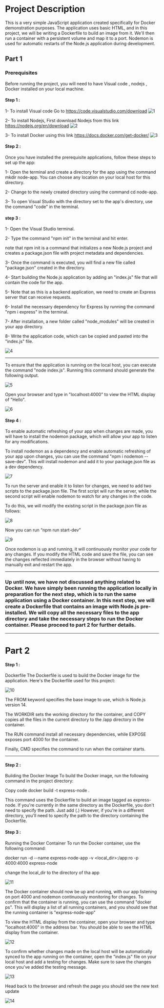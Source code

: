 # Project Description

This is a very simple JavaScript application created specifically for Docker demonstration purposes. The application uses basic HTML, and in this project, we will be writing a Dockerfile to build an image from it. We'll then run a container with a persistent volume and map it to a port.
Nodemon is used for automatic restarts of the Node.js application during development.


## Part 1

### Prerequisites
Before running the project, you will need to have Visual code ,  nodejs , Docker installed on your local machine. 

#### Step 1 :
1- To install Visual code Go to   https://code.visualstudio.com/download
![1](https://user-images.githubusercontent.com/88173933/230760326-3e792f6d-708b-4290-a85e-2c5cf036fe9c.png)


2- To install Nodejs, First download  Nodejs from this link https://nodejs.org/en/download
![2](https://user-images.githubusercontent.com/88173933/230760345-366eec66-f522-43ce-85b7-17974934585f.png)


3- To install Docker using this link https://docs.docker.com/get-docker/
![3](https://user-images.githubusercontent.com/88173933/230760366-3b937b4e-e154-4b41-ac4a-237ee6c6df4f.png)



####  Step 2 :
Once you have installed the prerequisite applications, follow these steps to set up the app:

1- Open the terminal and create a directory for the app using the command mkdir node-app. You can choose any location on your local host for this directory.

2- Change to the newly created directory using the command cd node-app.


3- To open Visual Studio with the directory set to the app's directory, use the command "code" in the terminal.


####  step 3 :

1- Open the Visual Studio terminal.

2- Type the command "npm init" in the terminal and hit enter.

note that npm init is a command that initializes a new Node.js project and creates a package.json file with project metadata and dependencies.

3-  Once the command is executed, you will find a new file called "package.json" created in the directory.

4-  Start building the Node.js application by adding an "index.js" file that will contain the code for the app.

5- Note that as this is a backend application, we need to create an Express server that can receive requests.

6- Install the necessary dependency for Express by running the command "npm i express" in the terminal.

7- After installation, a new folder called "node_modules" will be created in your app directory.

8- Write the application code, which can be copied and pasted into the "index.js" file.

![4](https://user-images.githubusercontent.com/88173933/230760533-977eee16-280d-4f78-8e93-4c547b290a1f.png)


------------

To ensure that the application is running on the local host, you can execute the command "node index.js". Running this command should generate the following output.


![5](https://user-images.githubusercontent.com/88173933/230760384-2bbddde6-a397-498b-a981-99fc4edc540e.png)




Open your browser and type in "localhost:4000" to view the HTML display of "Hello".


![6](https://user-images.githubusercontent.com/88173933/230760409-5d955d1d-ff61-4f86-9839-9a55e5db4fe1.png)



#### Step 4 :

To enable automatic refreshing of your app when changes are made, you will have to install the nodemon package, which will allow your app to listen for any modifications.


To install nodemon as a dependency and enable automatic refreshing of your app upon changes, you can use the command "npm i nodemon --save-dev". This will install nodemon and add it to your package.json file as a dev dependency.



![7](https://user-images.githubusercontent.com/88173933/230760437-561ee66a-abcf-4b16-b6cb-73b89c5effc5.png)



To run the server and enable it to listen for changes, we need to add two scripts to the package.json file. The first script will run the server, while the second script will enable nodemon to watch for any changes in the code.

To do this, we will modify the existing script in the package.json file as follows:


![8](https://user-images.githubusercontent.com/88173933/230760458-557ac90b-33f1-489e-a539-b9803fe68233.png)





Now you can run “npm run start-dev”



![9](https://user-images.githubusercontent.com/88173933/230760664-4d1d5ac3-ca5b-4820-8b43-77aa89e6f7cb.png)


Once nodemon is up and running, it will continuously monitor your code for any changes. If you modify the HTML code and save the file, you can see the changes reflected immediately in the browser without having to manually exit and restart the app.

------------

### Up until now, we have not discussed anything related to Docker. We have simply been running the application locally in preparation for the next step, which is to run the same application using a Docker container. In this next step, we will create a Dockerfile that contains an image with Node.js pre-installed. We will copy all the necessary files to the app directory and take the necessary steps to run the Docker container. Please proceed to part 2 for further details.


------------

#  Part 2 
#### Step 1 :
Dockerfile
The Dockerfile is used to build the Docker image for the application. Here's the Dockerfile used for this project:


![10](https://user-images.githubusercontent.com/88173933/230760670-827bf09f-5900-4363-9a22-4b62d6416373.png)




The FROM keyword specifies the base image to use, which is Node.js version 14.

 The WORKDIR sets the working directory for the container, and COPY copies all the files in the current directory to the /app directory in the container. 

The RUN command install all necessary dependencies, while EXPOSE exposes port 4000 for the container. 

Finally, CMD specifies the command to run when the container starts.


------------

#### Step 2 :
Building the Docker Image
To build the Docker image, run the following command in the project directory:



Copy code
docker build -t express-node .

This command uses the Dockerfile to build an image tagged as express-node.
If you're currently in the same directory as the Dockerfile, you don't need to specify the path. Just add (.) 
 However, if you're in a different directory, you'll need to specify the path to the directory containing the Dockerfile.

#### Step 3 :
Running the Docker Container
To run the Docker container, use the following command:


docker run -d --name express-node-app -v <local_dir>:/app:ro -p 4000:4000 express-node

change the local_dir to the directory of tha app 

![11](https://user-images.githubusercontent.com/88173933/230760680-2c701950-bde2-440e-9ccc-68c92c01da2b.png)



The Docker container should now be up and running, with our app listening on port 4000 and nodemon continuously monitoring for changes. To confirm that the container is running, you can use the command "docker ps". This will display a list of all running containers, and you should see that the running container is "express-node-app"

To view the HTML display from the container, open your browser and type "localhost:4000" in the address bar. You should be able to see the HTML display from the container.


![12](https://user-images.githubusercontent.com/88173933/230760773-32ac8d21-f604-4f60-b8fa-f12af6cd86a4.png)


To confirm whether changes made on the local host will be automatically synced to the app running on the container, open the "index.js" file on your local host  and add a testing for changes. Make sure to save the changes once you've added the testing message.

![13](https://user-images.githubusercontent.com/88173933/230760793-52397552-1553-452a-bb42-d8cdcc372528.png)


Head back to the browser and refresh the page you should see the new text update

![14](https://user-images.githubusercontent.com/88173933/230760808-91111c88-0d95-469d-a57d-caa283d95907.png)



